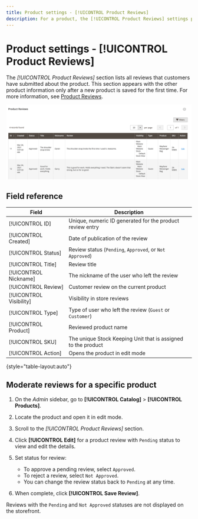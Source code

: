 ```yaml
---
title: Product settings - [!UICONTROL Product Reviews]
description: For a product, the [!UICONTROL Product Reviews] settings provide access to submitted reviews for the product and edit the status for pending reviews.
---
```

# Product settings - [!UICONTROL Product Reviews]

The _[!UICONTROL Product Reviews]_ section lists all reviews that customers have submitted about the product. This section appears with the other product information only after a new product is saved for the first time. For more information, see [Product Reviews](https://docs.magento.com/user-guide/marketing/product-reviews.html).

![Product Reviews](./assets/product-review.png)<!-- zoom -->

## Field reference

|Field|Description|
|--- |--- |
|[!UICONTROL ID]|Unique, numeric ID generated for the product review entry|
|[!UICONTROL Created]|Date of publication of the review|
|[!UICONTROL Status]|Review status (`Pending`, `Approved`, or `Not Approved`)|
|[!UICONTROL Title]|Review title|
|[!UICONTROL Nickname]|The nickname of the user who left the review|
|[!UICONTROL Review]|Customer review on the current product|
|[!UICONTROL Visibility]|Visibility in store reviews|
|[!UICONTROL Type]|Type of user who left the review (`Guest` or `Customer`)|
|[!UICONTROL Product]|Reviewed product name|
|[!UICONTROL SKU]|The unique Stock Keeping Unit that is assigned to the product|
|[!UICONTROL Action]|Opens the product in edit mode|

{style="table-layout:auto"}

## Moderate reviews for a specific product

1. On the _Admin_ sidebar, go to **[!UICONTROL Catalog]** > **[!UICONTROL Products]**.

1. Locate the product and open it in edit mode.

1. Scroll to the _[!UICONTROL Product Reviews]_ section.

1. Click **[!UICONTROL Edit]** for a product review with `Pending` status to view and edit the details.

1. Set status for review:

   - To approve a pending review, select `Approved`.
   - To reject a review, select `Not Approved`.
   - You can change the review status back to `Pending` at any time.

1. When complete, click **[!UICONTROL Save Review]**.

Reviews with the `Pending` and `Not Approved` statuses are not displayed on the storefront.

